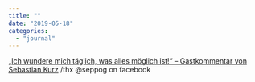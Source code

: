 ```yaml
---
title: ""
date: "2019-05-18"
categories: 
  - "journal"
---
```


[„Ich wundere mich täglich, was alles möglich ist!“ – Gastkommentar von Sebastian Kurz](https://dietagespresse.com/ich-wundere-mich-taeglich-was-alles-moeglich-ist-gastkommentar-von-sebastian-kurz/) /thx @seppog on facebook
